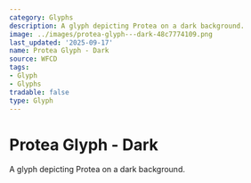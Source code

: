 ```yaml
---
category: Glyphs
description: A glyph depicting Protea on a dark background.
image: ../images/protea-glyph---dark-48c7774109.png
last_updated: '2025-09-17'
name: Protea Glyph - Dark
source: WFCD
tags:
- Glyph
- Glyphs
tradable: false
type: Glyph
---
```


# Protea Glyph - Dark

A glyph depicting Protea on a dark background.

